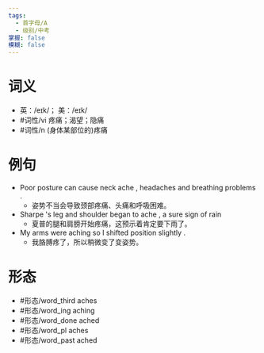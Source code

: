 ```yaml
---
tags:
  - 首字母/A
  - 级别/中考
掌握: false
模糊: false
---
```

# 词义
- 英：/eɪk/； 美：/eɪk/
- #词性/vi  疼痛；渴望；隐痛
- #词性/n  (身体某部位的)疼痛
# 例句
- Poor posture can cause neck ache , headaches and breathing problems .
	- 姿势不当会导致颈部疼痛、头痛和呼吸困难。
- Sharpe 's leg and shoulder began to ache , a sure sign of rain
	- 夏普的腿和肩膀开始疼痛，这预示着肯定要下雨了。
- My arms were aching so I shifted position slightly .
	- 我胳膊疼了，所以稍微变了变姿势。
# 形态
- #形态/word_third aches
- #形态/word_ing aching
- #形态/word_done ached
- #形态/word_pl aches
- #形态/word_past ached
